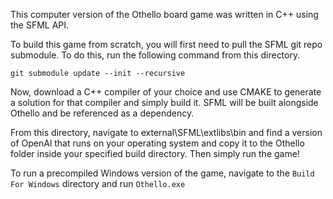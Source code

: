 This computer version of the Othello board game was written in C++ using the SFML API. 


To build this game from scratch, you will first need to pull the SFML git repo submodule. To do this, run the following command from this directory.

	git submodule update --init --recursive

Now, download a C++ compiler of your choice and use CMAKE to generate a solution for that compiler and simply build it. SFML will be built alongside Othello and be referenced as a dependency.

From this directory, navigate to external\SFML\extlibs\bin and find a version of OpenAl that runs on your operating system and copy it to the Othello folder inside your specified build directory. Then simply run the game!

To run a precompiled Windows version of the game, navigate to the `Build For Windows` directory and run `Othello.exe`